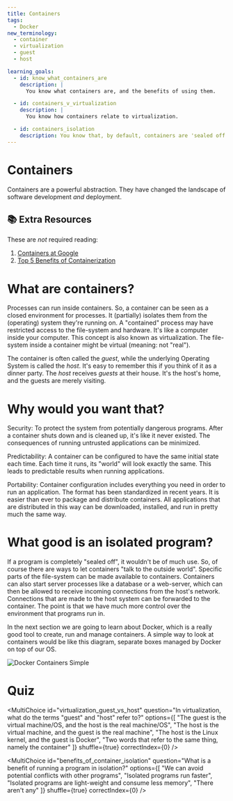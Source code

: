 ```yaml
---
title: Containers
tags:
  - Docker
new_terminology:
  - container
  - virtualization
  - guest
  - host

learning_goals:
  - id: know_what_containers_are
    description: |
      You know what containers are, and the benefits of using them.

  - id: containers_v_virtualization
    description: |
      You know how containers relate to virtualization.

  - id: containers_isolation
    description: You know that, by default, containers are 'sealed off' from the world, unless you open up communication channels.
---
```


# Containers

Containers are a powerful abstraction. They have changed the landscape of software development _and_ deployment.

<LearningGoals />

## 📚 Extra Resources

These are _not_ required reading:

1. [Containers at Google](https://cloud.google.com/containers/)
1. [Top 5 Benefits of Containerization](https://tsa.com/top-5-benefits-of-containerization/)

# What are containers?

Processes can run inside containers. So, a container can be seen as a closed environment for processes. It (partially) isolates them from the (operating) system they're running on. A "contained" process may have restricted access to the file-system and hardware. It's like a computer inside your computer. This concept is also known as virtualization. The file-system inside a container might be virtual (meaning: not "real").

The container is often called the _guest_, while the underlying Operating System is called the _host_. It's easy to remember this if you think of it as a dinner party. The _host_ receives _guests_ at their house. It's the host's home, and the guests are merely visiting.

# Why would you want that?

Security: To protect the system from potentially dangerous programs. After a container shuts down and is cleaned up, it's like it never existed. The consequences of running untrusted applications can be minimized.

Predictability: A container can be configured to have the same initial state each time. Each time it runs, its "world" will look exactly the same. This leads to predictable results when running applications.

Portability: Container configuration includes everything you need in order to run an application. The format has been standardized in recent years. It is easier than ever to package and distribute containers. All applications that are distributed in this way can be downloaded, installed, and run in pretty much the same way.

# What good is an isolated program?

If a program is completely "sealed off", it wouldn't be of much use. So, of course there are ways to let containers "talk to the outside world". Specific parts of the file-system can be made available to containers. Containers can also start server processes like a database or a web-server, which can then be allowed to receive incoming connections from the host's network. Connections that are made to the host system can be forwarded to the container. The point is that we have much more control over the environment that programs run in.

In the next section we are going to learn about Docker, which is a really good tool to create, run and manage containers. A simple way to look at containers would be like this diagram, separate boxes managed by Docker on top of our OS.

![Docker Containers Simple](https://p98.f4.n0.cdn.getcloudapp.com/items/DOuvB1n6/dockerSimple.png?v=9b74f6dce225653ed6cd8ab5f561ab31)

# Quiz

<MultiChoice
id="virtualization_guest_vs_host"
question="In virtualization, what do the terms \"guest\" and \"host\" refer to?"
options={[
"The guest is the virtual machine/OS, and the host is the real machine/OS",
"The host is the virtual machine, and the guest is the real machine",
"The host is the Linux kernel, and the guest is Docker",
"Two words that refer to the same thing, namely the container"
]}
shuffle={true}
correctIndex={0}
/>

<MultiChoice
id="benefits_of_container_isolation"
question="What is a benefit of running a program in isolation?"
options={[
"We can avoid potential conflicts with other programs",
"Isolated programs run faster",
"Isolated programs are light-weight and consume less memory",
"There aren't any"
]}
shuffle={true}
correctIndex={0}
/>
